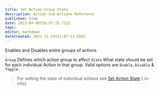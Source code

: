 ```yaml
---
title: Set Action Group State
description: Action Sub-Actions Reference
published: true
date: 2023-04-06T16:57:15.711Z
tags: 
editor: markdown
dateCreated: 2021-11-19T21:07:53.659Z
---
```


Enables and Disables entire groups of actions 

`Group`	Defines which action group to affect
`State` What state should be set for each individual Action in that group. Valid options are `Enable`, `Disable` & `Toggle`

> For setting the state of individual actions see [Set Action State](/Sub-Actions/action-state)
{.is-info}